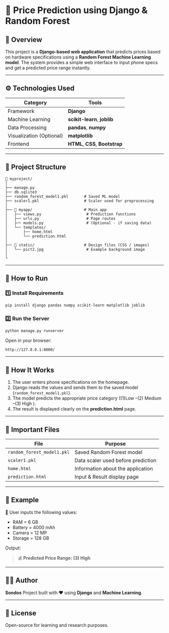 

# 📱 Price Prediction using Django & Random Forest

## 🧠 Overview

This project is a **Django-based web application** that predicts  prices based on hardware specifications using a **Random Forest Machine Learning model**.
The system provides a simple web interface to input phone specs and get a predicted price range instantly.

---

## ⚙️ Technologies Used

| Category                 | Tools                            |
| ------------------------ | -------------------------------- |
| Framework                | **Django**                       |
| Machine Learning         | **scikit-learn**, **joblib**     |
| Data Processing          | **pandas**, **numpy**            |
| Visualization (Optional) | **matplotlib**                   |
| Frontend                 | **HTML**, **CSS**, **Bootstrap** |

---

## 🧩 Project Structure

```
📂 myproject/
│
├── manage.py
├── db.sqlite3
├── random_forest_model1.pkl       # Saved ML model
├── scaler1.pkl                    # Scaler used for preprocessing
│
├── 📁 myapp/                       # Main app
│   ├── views.py                    # Prediction functions
│   ├── urls.py                     # Page routes
│   ├── models.py                   # (Optional - if saving data)
│   └── templates/
│       ├── home.html              
│       └── prediction.html        
│
├── 📁 static/                      # Design files (CSS / images)
│   └── pict2.jpg                   # Example background image
│
└                    
```

---

## 🚀 How to Run

### 1️⃣ Install Requirements

```bash
pip install django pandas numpy scikit-learn matplotlib joblib
```

### 2️⃣ Run the Server

```bash
python manage.py runserver
```

Open in your browser:

```
http://127.0.0.1:8000/
```

---

## 🧮 How It Works

1. The user enters phone specifications on the homepage.
2. Django reads the values and sends them to the saved model (`random_forest_model1.pkl`).
3. The model predicts the appropriate price category ((1)Low –(2) Medium –(3) High ).
4. The result is displayed clearly on the **prediction.html** page.

---

## 📁 Important Files

| File                       | Purpose                            |
| -------------------------- | ---------------------------------- |
| `random_forest_model1.pkl` | Saved Random Forest model          |
| `scaler1.pkl`              | Data scaler used before prediction |
| `home.html`                | Information about the application  |
| `prediction.html`          | Input & Result display page        |

---

## 🌟 Example

🧩 User inputs the following values:

* RAM = 6 GB
* Battery = 4000 mAh
* Camera = 12 MP
* Storage = 128 GB

Output:

> 💰 **Predicted Price Range: (3) High**

---

## 🧑‍💻 Author

**Sondos**
Project built with ❤️ using **Django** and **Machine Learning**.

---

## 📜 License

Open-source for learning and research purposes.

